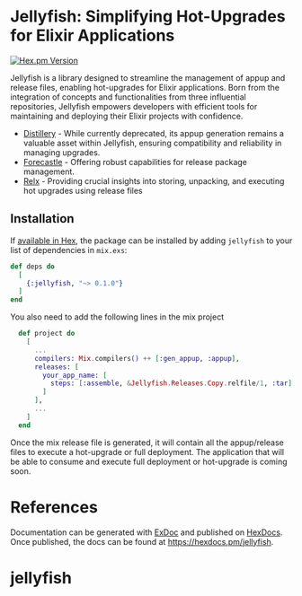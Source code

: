 # Jellyfish: Simplifying Hot-Upgrades for Elixir Applications

[![Hex.pm Version](http://img.shields.io/hexpm/v/jellyfish.svg?style=flat)](https://hex.pm/packages/jellyfish)

Jellyfish is a library designed to streamline the management of appup and release files, enabling hot-upgrades for Elixir applications. Born from the integration of concepts and functionalities from three influential repositories, Jellyfish empowers developers with efficient tools for maintaining and deploying their Elixir projects with confidence.

 * [Distillery](https://github.com/bitwalker/distillery) - While currently deprecated, its appup generation remains a valuable asset within Jellyfish, ensuring compatibility and reliability in managing upgrades.
 * [Forecastle](https://github.com/ausimian/forecastle) - Offering robust capabilities for release package management.
 * [Relx](https://github.com/erlware/relx/blob/main/priv/templates/install_upgrade_escript) - Providing crucial insights into storing, unpacking, and executing hot upgrades using release files

## Installation

If [available in Hex](https://hex.pm/docs/publish), the package can be installed
by adding `jellyfish` to your list of dependencies in `mix.exs`:

```elixir
def deps do
  [
    {:jellyfish, "~> 0.1.0"}
  ]
end
```

You also need to add the following lines in the mix project
```elixir
  def project do
    [
      ...
      compilers: Mix.compilers() ++ [:gen_appup, :appup],
      releases: [
        your_app_name: [
          steps: [:assemble, &Jellyfish.Releases.Copy.relfile/1, :tar]
        ]
      ],
      ...
    ]
  end
```

Once the mix release file is generated, it will contain all the appup/release files to execute a hot-upgrade or full deployment. The application that will be able to consume and execute full deployment or hot-upgrade is coming soon.

# References

Documentation can be generated with [ExDoc](https://github.com/elixir-lang/ex_doc)
and published on [HexDocs](https://hexdocs.pm). Once published, the docs can
be found at <https://hexdocs.pm/jellyfish>.

# jellyfish
